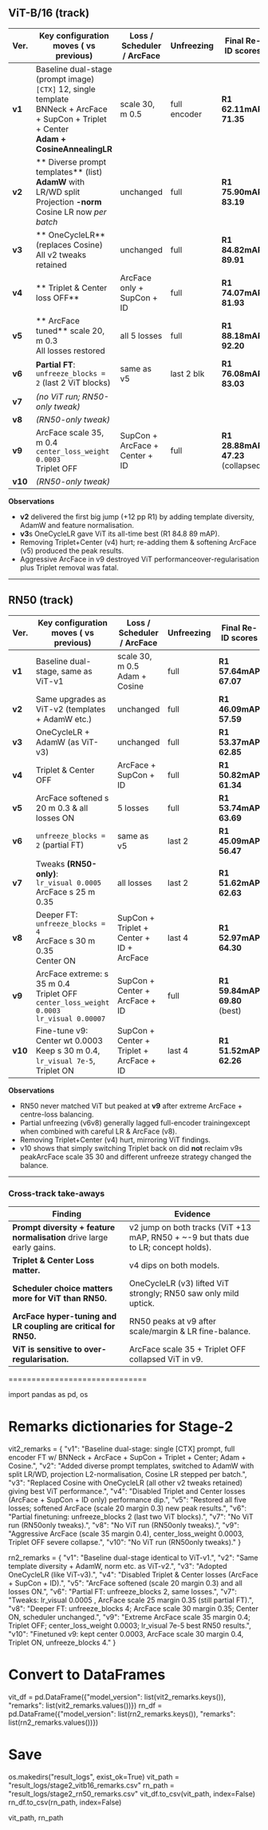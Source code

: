 
##  ViT-B/16 (track)

| Ver. | Key configuration moves ( vs previous) | Loss / Scheduler / ArcFace | Unfreezing | Final Re-ID scores |
|------|------------------------------------------|----------------------------|------------|---------------------|
| **v1** |  Baseline dual-stage (prompt  image)<br> `[CTX]`  12, single template<br> BNNeck + ArcFace + SupCon + Triplet + Center<br> **Adam + CosineAnnealingLR** | scale 30, m 0.5 | full encoder | **R1 62.11mAP 71.35** |
| **v2** | ** Diverse prompt templates** (list)<br> **AdamW** with LR/WD split<br> Projection **-norm**<br> Cosine LR now *per batch* | unchanged | full | **R1 75.90mAP 83.19** |
| **v3** | ** OneCycleLR** (replaces Cosine)<br> All v2 tweaks retained | unchanged | full | **R1 84.82mAP 89.91** |
| **v4** | ** Triplet & Center loss OFF** | ArcFace only + SupCon + ID | full | **R1 74.07mAP 81.93** |
| **v5** | ** ArcFace tuned**  scale 20, m 0.3<br> All losses restored | all 5 losses | full | **R1 88.18mAP 92.20** |
| **v6** | **Partial FT**: `unfreeze_blocks = 2` (last 2 ViT blocks) | same as v5 | last 2 blk | **R1 76.08mAP 83.03** |
| **v7** |  *(no ViT run; RN50-only tweak)* |  |  |  |
| **v8** |  *(RN50-only tweak)* |  |  |  |
| **v9** |  ArcFace scale 35, m 0.4<br> `center_loss_weight 0.0003`<br> Triplet OFF  | SupCon + ArcFace + Center + ID | full | **R1 28.88mAP 47.23** (collapsed) |
| **v10** |  *(RN50-only tweak)* |  |  |  |

**Observations**

* **v2** delivered the first big jump (+12 pp R1) by adding template diversity, AdamW and feature normalisation.  
* **v3**s OneCycleLR gave ViT its all-time best (R1 84.8  89 mAP).  
* Removing Triplet+Center (v4) hurt; re-adding them & softening ArcFace (v5) produced the peak results.  
* Aggressive ArcFace in v9 destroyed ViT performanceover-regularisation plus Triplet removal was fatal.

---

##  RN50 (track)

| Ver. | Key configuration moves ( vs previous) | Loss / Scheduler / ArcFace | Unfreezing | Final Re-ID scores |
|------|------------------------------------------|----------------------------|------------|---------------------|
| **v1** | Baseline dual-stage, same as ViT-v1 | scale 30, m 0.5   Adam + Cosine | full | **R1 57.64mAP 67.07** |
| **v2** | Same upgrades as ViT-v2 (templates + AdamW etc.) | unchanged | full | **R1 46.09mAP 57.59** |
| **v3** | OneCycleLR + AdamW (as ViT-v3) | unchanged | full | **R1 53.37mAP 62.85** |
| **v4** |  Triplet & Center OFF | ArcFace + SupCon + ID | full | **R1 50.82mAP 61.34** |
| **v5** | ArcFace softened  s 20 m 0.3 & all losses ON | 5 losses | full | **R1 53.74mAP 63.69** |
| **v6** | `unfreeze_blocks = 2` (partial FT) | same as v5 | last 2 | **R1 45.09mAP 56.47** |
| **v7** | Tweaks **(RN50-only)**:<br> `lr_visual 0.0005` <br> ArcFace s 25 m 0.35 | all losses | last 2 | **R1 51.62mAP 62.63** |
| **v8** | Deeper FT: `unfreeze_blocks = 4`<br> ArcFace s 30 m 0.35<br> Center ON | SupCon + Triplet + Center + ID + ArcFace | last 4 | **R1 52.97mAP 64.30** |
| **v9** | ArcFace extreme: s 35 m 0.4<br> Triplet OFF<br> `center_loss_weight 0.0003`<br> `lr_visual 0.00007`  | SupCon + Center + ArcFace + ID | full | **R1 59.84mAP 69.80** (best) |
| **v10** | Fine-tune v9:<br> Center wt 0.0003<br> Keep s 30 m 0.4, `lr_visual 7e-5`, Triplet ON | SupCon + Center + Triplet + ArcFace + ID | last 4 | **R1 51.52mAP 62.26** |

**Observations**

* RN50 never matched ViT but peaked at **v9** after extreme ArcFace + centre-loss balancing.  
* Partial unfreezing (v6v8) generally lagged full-encoder trainingexcept when combined with careful LR & ArcFace (v8).  
* Removing Triplet+Center (v4) hurt, mirroring ViT findings.  
* v10 shows that simply switching Triplet back on did **not** reclaim v9s peakArcFace scale 35  30 and different unfreeze strategy changed the balance.

---

###  Cross-track take-aways

| Finding | Evidence |
|---------|----------|
| **Prompt diversity + feature normalisation** drive large early gains. | v2 jump on both tracks (ViT +13 mAP, RN50 + ~-9 but thats due to LR; concept holds). |
| **Triplet & Center Loss matter.** | v4 dips on both models. |
| **Scheduler choice matters more for ViT than RN50.** | OneCycleLR (v3) lifted ViT strongly; RN50 saw only mild uptick. |
| **ArcFace hyper-tuning and LR coupling are critical for RN50.** | RN50 peaks at v9 after scale/margin & LR fine-balance. |
| **ViT is sensitive to over-regularisation.** | ArcFace scale 35 + Triplet OFF collapsed ViT in v9. |


==============================


import pandas as pd, os

# Remarks dictionaries for Stage-2

vit2_remarks = {
    "v1": "Baseline dual-stage: single [CTX] prompt, full encoder FT w/ BNNeck + ArcFace + SupCon + Triplet + Center; Adam + Cosine.",
    "v2": "Added diverse prompt templates, switched to AdamW with split LR/WD, projection L2-normalisation, Cosine LR stepped per batch.",
    "v3": "Replaced Cosine with OneCycleLR (all other v2 tweaks retained) giving best ViT performance.",
    "v4": "Disabled Triplet and Center losses (ArcFace + SupCon + ID only)  performance dip.",
    "v5": "Restored all five losses; softened ArcFace (scale 20 margin 0.3)  new peak results.",
    "v6": "Partial finetuning: unfreeze_blocks 2 (last two ViT blocks).",
    "v7": "No ViT run (RN50only tweaks).",
    "v8": "No ViT run (RN50only tweaks).",
    "v9": "Aggressive ArcFace (scale 35 margin 0.4), center_loss_weight 0.0003, Triplet OFF  severe collapse.",
    "v10": "No ViT run (RN50only tweaks)."
}

rn2_remarks = {
    "v1": "Baseline dual-stage identical to ViT-v1.",
    "v2": "Same template diversity + AdamW, norm etc. as ViT-v2.",
    "v3": "Adopted OneCycleLR (like ViT-v3).",
    "v4": "Disabled Triplet & Center losses (ArcFace + SupCon + ID).",
    "v5": "ArcFace softened (scale 20 margin 0.3) and all losses ON.",
    "v6": "Partial FT: unfreeze_blocks 2, same losses.",
    "v7": "Tweaks: lr_visual 0.0005 , ArcFace scale 25 margin 0.35 (still partial FT).",
    "v8": "Deeper FT: unfreeze_blocks 4; ArcFace scale 30 margin 0.35; Center ON, scheduler unchanged.",
    "v9": "Extreme ArcFace scale 35 margin 0.4; Triplet OFF; center_loss_weight 0.0003; lr_visual 7e-5  best RN50 results.",
    "v10": "Finetuned v9: kept center 0.0003, ArcFace scale 30 margin 0.4, Triplet ON, unfreeze_blocks 4."
}

# Convert to DataFrames
vit_df = pd.DataFrame({"model_version": list(vit2_remarks.keys()), "remarks": list(vit2_remarks.values())})
rn_df = pd.DataFrame({"model_version": list(rn2_remarks.keys()), "remarks": list(rn2_remarks.values())})

# Save
os.makedirs("result_logs", exist_ok=True)
vit_path = "result_logs/stage2_vitb16_remarks.csv"
rn_path = "result_logs/stage2_rn50_remarks.csv"
vit_df.to_csv(vit_path, index=False)
rn_df.to_csv(rn_path, index=False)

vit_path, rn_path
